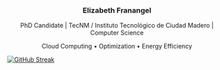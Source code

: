 <h3 align="center">Elizabeth Franangel</h3>
<p align="center">
  PhD Candidate | TecNM / Instituto Tecnológico de Ciudad Madero | Computer Science
</p>
<p align="center">
  Cloud Computing • Optimization • Energy Efficiency
</p>
<a href="https://git.io/streak-stats"><img src="https://github-readme-streak-stats.herokuapp.com?user=Elizabeth%20Franangel" alt="GitHub Streak" /></a>
